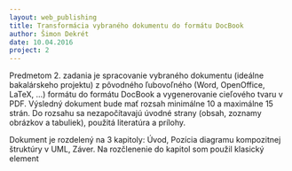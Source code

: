 ```yaml
---
layout: web_publishing
title: Transformácia vybraného dokumentu do formátu DocBook
author: Šimon Dekrét
date: 10.04.2016
project: 2
---
```


Predmetom 2. zadania je spracovanie vybraného dokumentu (ideálne bakalárskeho projektu) z pôvodného ľubovoľného (Word, OpenOffice, LaTeX, …) formátu do formátu DocBook a vygenerovanie cieľového tvaru v PDF. Výsledný dokument bude mať rozsah minimálne 10 a maximálne 15 strán. Do rozsahu sa nezapočítavajú úvodné strany (obsah, zoznamy obrázkov a tabuliek), použitá literatúra a prílohy.

Dokument je rozdelený na 3 kapitoly: Úvod, Pozícia diagramu kompozitnej štruktúry v UML, Záver. Na rozčlenenie do kapitol som použil klasický element _<chapter>_
